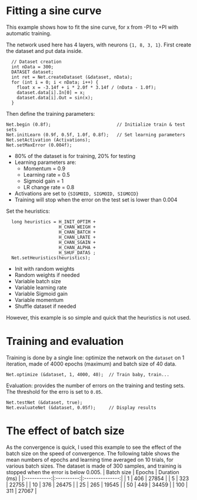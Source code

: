 # Fitting a sine curve
This example shows how to fit the sine curve, for x from -PI to +PI with automatic training.

The network used here has 4 layers, with neurons `{1, 8, 3, 1}`.
First create the dataset and put data inside.
```
  // Dataset creation
  int nData = 300;
  DATASET dataset;
  int ret = Net.createDataset (&dataset, nData);
  for (int i = 0; i < nData; i++) {
    float x = -3.14f + i * 2.0f * 3.14f / (nData - 1.0f);
    dataset.data[i].In[0] = x;
    dataset.data[i].Out = sin(x);
  }
  ```
  Then define the training parameters:
  ```
  Net.begin (0.8f);                         // Initialize train & test sets
  Net.initLearn (0.9f, 0.5f, 1.0f, 0.8f);   // Set learning parameters
  Net.setActivation (Activations);
  Net.setMaxError (0.004f);
```
* 80% of the dataset is for training, 20% for testing
* Learning parameters are:
    * Momentum = 0.9
    * Learning rate = 0.5
    * Sigmoid gain = 1
    * LR change rate = 0.8
* Activations are set to `{SIGMOID, SIGMOID, SIGMOID}`
* Training will stop when the error on the test set is lower than 0.004

Set the heuristics:
```
  long heuristics = H_INIT_OPTIM +
                    H_CHAN_WEIGH +
                    H_CHAN_BATCH +
                    H_CHAN_LRATE +
                    H_CHAN_SGAIN +
                    H_CHAN_ALPHA +
                    H_SHUF_DATAS ;
  Net.setHeuristics(heuristics);
```
* Init with random weights
* Random weights if needed
* Variable batch size
* Variable learning rate
* Variable Sigmoid gain
* Variable momentum
* Shuffle dataset if needed

However, this example is so simple and quick that the heuristics is not used.
# Training and evaluation
Training is done by a single line: optimize the network on the `dataset` on 1 iteration, made of 4000 epochs (maximum) and batch size of 40 data.
```
Net.optimize (&dataset, 1, 4000, 40);  // Train baby, train...
```
Evaluation: provides the number of errors on the training and testing sets. The threshold for the erro is set to `0.05`.
```
Net.testNet (&dataset, true);
Net.evaluateNet (&dataset, 0.05f);     // Display results
```
# The effect of batch size
As the convergence is quick, I used this example to see the effect of the batch size on the speed of convergence. The following table shows the mean numbers of epochs and learning time averaged on 10 trials, for various batch sizes. The dataset is made of 300 samples, and training is stopped when the error is below 0.005.
|  Batch size |   Epochs   |  Duration (ms)  |
|:-----------:|:----------:|:---------------:|
|	  1	|	 406	|	27854	|
|	  5	|	 323	|	22755	|
|	 10	|	 376	|	26475	|
|	 25	|	 265	|	19545	|
|	 50	|	 449	|	34459	|
|	100	|	 311	|	27067	|
